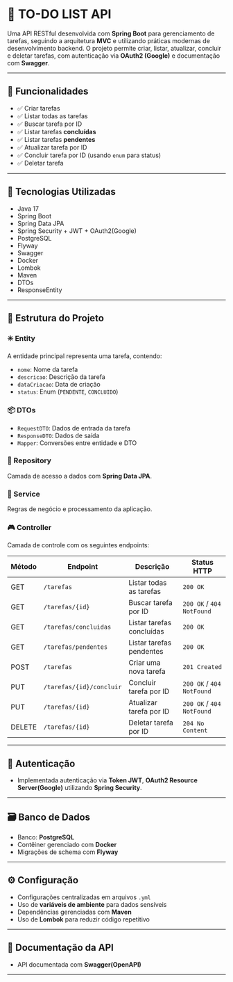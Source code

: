 # 📝 TO-DO LIST API

Uma API RESTful desenvolvida com **Spring Boot** para gerenciamento de tarefas, seguindo a arquitetura **MVC** e utilizando práticas modernas de desenvolvimento backend. O projeto permite criar, listar, atualizar, concluir e deletar tarefas, com autenticação via **OAuth2 (Google)** e documentação com **Swagger**.

---

## 📌 Funcionalidades

- ✅ Criar tarefas  
- ✅ Listar todas as tarefas  
- ✅ Buscar tarefa por ID  
- ✅ Listar tarefas **concluídas**  
- ✅ Listar tarefas **pendentes**  
- ✅ Atualizar tarefa por ID  
- ✅ Concluir tarefa por ID (usando `enum` para status)  
- ✅ Deletar tarefa  

---

## 🚀 Tecnologias Utilizadas

- Java 17  
- Spring Boot  
- Spring Data JPA  
- Spring Security + JWT + OAuth2(Google)  
- PostgreSQL
- Flyway 
- Swagger
- Docker
- Lombok
- Maven
- DTOs
- ResponseEntity   

---

## 🧱 Estrutura do Projeto

### ✳️ Entity

A entidade principal representa uma tarefa, contendo:

- `nome`: Nome da tarefa  
- `descricao`: Descrição da tarefa  
- `dataCriacao`: Data de criação  
- `status`: Enum (`PENDENTE`, `CONCLUIDO`)  

### 📦 DTOs

- `RequestDTO`: Dados de entrada da tarefa  
- `ResponseDTO`: Dados de saída  
- `Mapper`: Conversões entre entidade e DTO  

### 📂 Repository

Camada de acesso a dados com **Spring Data JPA**.

### 🧠 Service

Regras de negócio e processamento da aplicação.

### 🎮 Controller

Camada de controle com os seguintes endpoints:

| Método | Endpoint                  | Descrição                      | Status HTTP             |
|--------|---------------------------|-------------------------------|-------------------------|
| GET    | `/tarefas`                | Listar todas as tarefas        | `200 OK`                |
| GET    | `/tarefas/{id}`           | Buscar tarefa por ID           | `200 OK` / `404 NotFound` |
| GET    | `/tarefas/concluidas`     | Listar tarefas concluídas      | `200 OK`                |
| GET    | `/tarefas/pendentes`      | Listar tarefas pendentes       | `200 OK`                |
| POST   | `/tarefas`                | Criar uma nova tarefa          | `201 Created`           |
| PUT    | `/tarefas/{id}/concluir`  | Concluir tarefa por ID         | `200 OK` / `404 NotFound` |
| PUT    | `/tarefas/{id}`           | Atualizar tarefa por ID        | `200 OK` / `404 NotFound` |
| DELETE | `/tarefas/{id}`           | Deletar tarefa por ID          | `204 No Content`        |

---

## 🔐 Autenticação

- Implementada autenticação via **Token JWT**, **OAuth2 Resource Server(Google)** utilizando **Spring Security**.

---

## 🗃️ Banco de Dados

- Banco: **PostgreSQL** 
- Contêiner gerenciado com **Docker**  
- Migrações de schema com **Flyway**

---

## ⚙️ Configuração

- Configurações centralizadas em arquivos `.yml`  
- Uso de **variáveis de ambiente** para dados sensíveis  
- Dependências gerenciadas com **Maven**  
- Uso de **Lombok** para reduzir código repetitivo  

---

## 📑 Documentação da API

- API documentada com **Swagger(OpenAPI)**  

---



